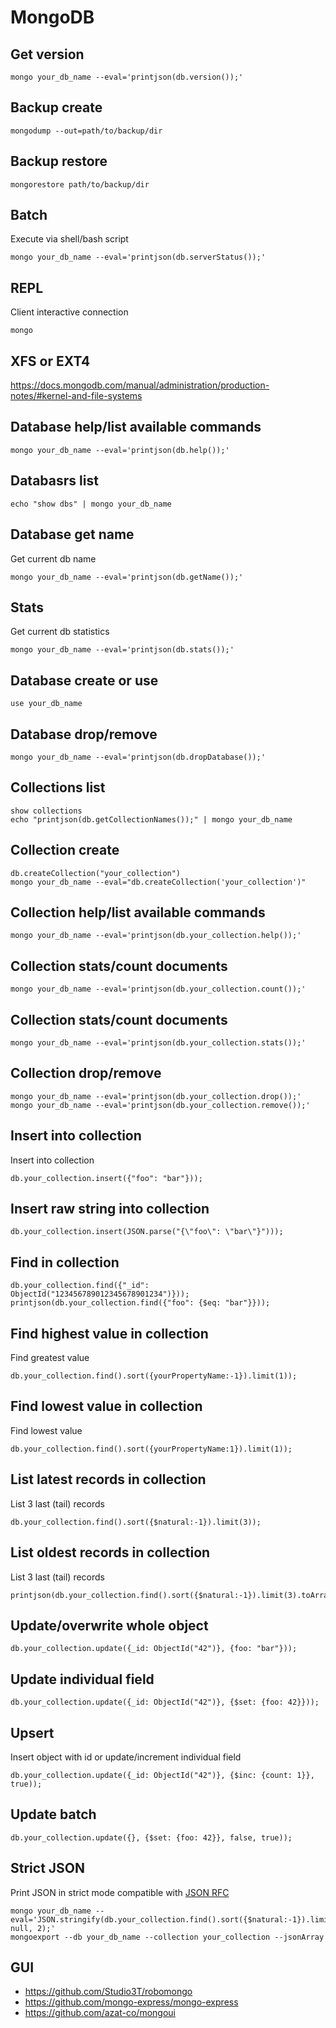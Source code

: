 # MongoDB

## Get version

    mongo your_db_name --eval='printjson(db.version());'

## Backup create

    mongodump --out=path/to/backup/dir

## Backup restore

    mongorestore path/to/backup/dir

## Batch

Execute via shell/bash script

    mongo your_db_name --eval='printjson(db.serverStatus());'

## REPL

Client interactive connection

    mongo

## XFS or EXT4

<https://docs.mongodb.com/manual/administration/production-notes/#kernel-and-file-systems>

## Database help/list available commands

    mongo your_db_name --eval='printjson(db.help());'

## Databasrs list

    echo "show dbs" | mongo your_db_name

## Database get name

Get current db name

    mongo your_db_name --eval='printjson(db.getName());'

## Stats

Get current db statistics

    mongo your_db_name --eval='printjson(db.stats());'

## Database create or use

    use your_db_name

## Database drop/remove

    mongo your_db_name --eval='printjson(db.dropDatabase());'

## Collections list

    show collections
    echo "printjson(db.getCollectionNames());" | mongo your_db_name

## Collection create

    db.createCollection("your_collection")
    mongo your_db_name --eval="db.createCollection('your_collection')"

## Collection help/list available commands

    mongo your_db_name --eval='printjson(db.your_collection.help());'

## Collection stats/count documents

    mongo your_db_name --eval='printjson(db.your_collection.count());'

## Collection stats/count documents

    mongo your_db_name --eval='printjson(db.your_collection.stats());'

## Collection drop/remove

    mongo your_db_name --eval='printjson(db.your_collection.drop());'
    mongo your_db_name --eval='printjson(db.your_collection.remove());'

## Insert into collection

Insert into collection

    db.your_collection.insert({"foo": "bar"}));

## Insert raw string into collection

    db.your_collection.insert(JSON.parse("{\"foo\": \"bar\"}")));

## Find in collection

    db.your_collection.find({"_id": ObjectId("123456789012345678901234")}));
    printjson(db.your_collection.find({"foo": {$eq: "bar"}}));

## Find highest value in collection

Find greatest value

    db.your_collection.find().sort({yourPropertyName:-1}).limit(1));

## Find lowest value in collection

Find lowest value

    db.your_collection.find().sort({yourPropertyName:1}).limit(1));

## List latest records in collection

List 3 last (tail) records

    db.your_collection.find().sort({$natural:-1}).limit(3));

## List oldest records in collection

List 3 last (tail) records

    printjson(db.your_collection.find().sort({$natural:-1}).limit(3).toArray());

## Update/overwrite whole object

    db.your_collection.update({_id: ObjectId("42")}, {foo: "bar"}));

## Update individual field

    db.your_collection.update({_id: ObjectId("42")}, {$set: {foo: 42}}));

## Upsert

Insert object with id or update/increment individual field

    db.your_collection.update({_id: ObjectId("42")}, {$inc: {count: 1}}, true));

## Update batch

    db.your_collection.update({}, {$set: {foo: 42}}, false, true));

## Strict JSON

Print JSON in strict mode compatible with [JSON RFC](http://www.json.org)

    mongo your_db_name --eval='JSON.stringify(db.your_collection.find().sort({$natural:-1}).limit(3).toArray(), null, 2);'
    mongoexport --db your_db_name --collection your_collection --jsonArray

## GUI

* https://github.com/Studio3T/robomongo
* https://github.com/mongo-express/mongo-express
* https://github.com/azat-co/mongoui
